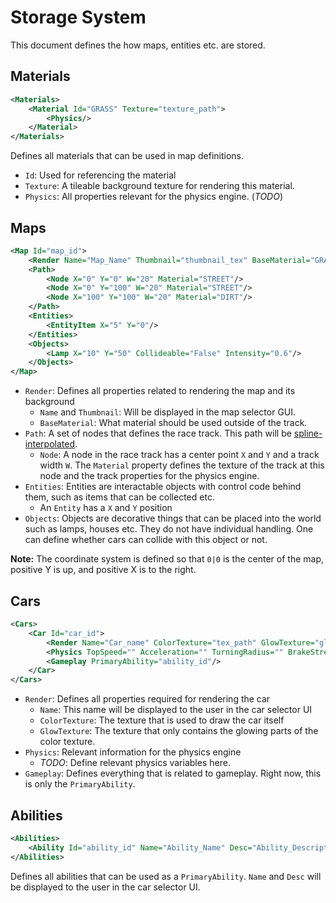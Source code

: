 # Storage System

This document defines the how maps, entities etc. are stored.

## Materials
```xml
<Materials>
    <Material Id="GRASS" Texture="texture_path">
        <Physics/>
    </Material>
</Materials>
```

Defines all materials that can be used in map definitions.

- `Id`: Used for referencing the material
- `Texture`: A tileable background texture for rendering this material.
- `Physics`: All properties relevant for the physics engine. (*TODO*)

## Maps

```xml
<Map Id="map_id">
    <Render Name="Map_Name" Thumbnail="thumbnail_tex" BaseMaterial="GRASS"/>
	<Path>
		<Node X="0" Y="0" W="20" Material="STREET"/>
		<Node X="0" Y="100" W="20" Material="STREET"/>
		<Node X="100" Y="100" W="20" Material="DIRT"/>
	</Path>
	<Entities>
        <EntityItem X="5" Y="0"/>
	</Entities>
    <Objects>
        <Lamp X="10" Y="50" Collideable="False" Intensity="0.6"/>
    </Objects>
</Map>
```

- `Render`: Defines all properties related to rendering the map and its background
  - `Name` and `Thumbnail`: Will be displayed in the map selector GUI.
  - `BaseMaterial`: What material should be used outside of the track.
- `Path`: A set of nodes that defines the race track. This path will be [spline-interpolated](https://gist.github.com/lecho/7627739). 
  - `Node`: A node in the race track has a center point `X` and `Y` and a track width `W`. The `Material` property defines the texture of the track at this node and the track properties for the physics engine.
- `Entities`: Entities are interactable objects with control code behind them, such as items that can be collected etc.
  - An `Entity` has a `X` and `Y` position
- `Objects`: Objects are decorative things that can be placed into the world such as lamps, houses etc. They do not have individual handling. One can define whether cars can collide with this object or not.

**Note:** The coordinate system is defined so that `0|0` is the center of the map, positive Y is up, and positive X is to the right.

## Cars

```xml
<Cars>
    <Car Id="car_id">
        <Render Name="Car_name" ColorTexture="tex_path" GlowTexture="glow_tex"/>
        <Physics TopSpeed="" Acceleration="" TurningRadius="" BrakeStrength=""/>
        <Gameplay PrimaryAbility="ability_id"/>
    </Car>
</Cars>
```

- `Render`: Defines all properties required for rendering the car
  - `Name`: This name will be displayed to the user in the car selector UI
  - `ColorTexture`: The texture that is used to draw the car itself
  - `GlowTexture`: The texture that only contains the glowing parts of the color texture.
- `Physics`: Relevant information for the physics engine
  - *TODO*: Define relevant physics variables here.
- `Gameplay`: Defines everything that is related to gameplay. Right now, this is only the `PrimaryAbility`.

## Abilities

```xml
<Abilities>
    <Ability Id="ability_id" Name="Ability_Name" Desc="Ability_Description"/>
</Abilities>
```

Defines all abilities that can be used as a `PrimaryAbility`. `Name` and `Desc` will be displayed to the user in the car selector UI.